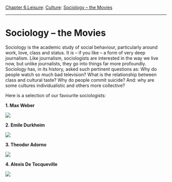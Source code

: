 [Chapter 6.Leisure](https://www.theschooloflife.com/thebookoflife/category/leisure/): [Culture](https://www.theschooloflife.com/thebookoflife/category/leisure/culture/): [Sociology – the Movies](https://www.theschooloflife.com/thebookoflife/sociology-the-movies/)

* * *

# Sociology – the Movies

Sociology is the academic study of social behaviour, particularly around work, love, class and status. It is – if you like – a form of very deep journalism. Like journalism, sociologists are interested in the way we live now, but unlike journalists, they go into things far more profoundly. Sociology has, in its history, asked such pertinent questions as: Why do people watch so much bad television? What is the relationship between class and cultural taste? Why do people commit suicide? And: why are some cultures individualistic and others more collective?

Here is a selection of our favourite sociologists:

**1. Max Weber**

[![](https://img.youtube.com/vi/ICppFQ6Tabw/0.jpg)](https://www.youtube.com/embed/ICppFQ6Tabw '')

**2. Emile Durkheim&nbsp;**

[![](https://img.youtube.com/vi/z9W0GQvONKc/0.jpg)](https://www.youtube.com/embed/z9W0GQvONKc '')

**3. Theodor Adorno**

[![](https://img.youtube.com/vi/4YGnPgtWhsw/0.jpg)](https://www.youtube.com/embed/4YGnPgtWhsw '')

**4. Alexis De Tocqueville**

[![](https://img.youtube.com/vi/Rzr3AOtFA8o/0.jpg)](https://www.youtube.com/embed/Rzr3AOtFA8o '')

